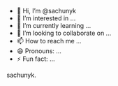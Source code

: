 - 👋 Hi, I’m @sachunyk
- 👀 I’m interested in ...
- 🌱 I’m currently learning ...
- 💞️ I’m looking to collaborate on ...
- 📫 How to reach me ...
- 😄 Pronouns: ...
- ⚡ Fun fact: ...

<!---
sachunyk/sachunyk is a ✨ special ✨ repository because its `README.md` (this file) appears on your GitHub profile.
You can click the Preview link to take a look at your changes.
--->
sachunyk.
